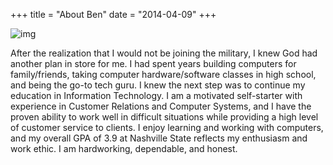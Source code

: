 +++
title = "About Ben"
date = "2014-04-09"
+++

![img](https://scontent-ort2-1.xx.fbcdn.net/v/t1.0-9/18485938_10203158635563915_8745985782687046095_n.jpg?_nc_cat=107&_nc_sid=174925&_nc_ohc=GDuFXGDMVdkAX868o3c&_nc_ht=scontent-ort2-1.xx&oh=34f8b8590c468b5b0d0326fcf925e2a7&oe=5F867E6C)


After the realization that I would not be joining the military, I knew God had another plan in store for me. I had spent years building computers for family/friends, taking computer hardware/software classes in high school, and being the go-to tech guru. I knew the next step was to continue my education in Information Technology. I am a motivated self-starter with experience in Customer Relations and Computer Systems, and I have the proven ability to work well in difficult situations while providing a high level of customer service to clients. I enjoy learning and working with computers, and my overall GPA of 3.9 at Nashville State reflects my enthusiasm and work ethic. I am hardworking, dependable, and honest. 

